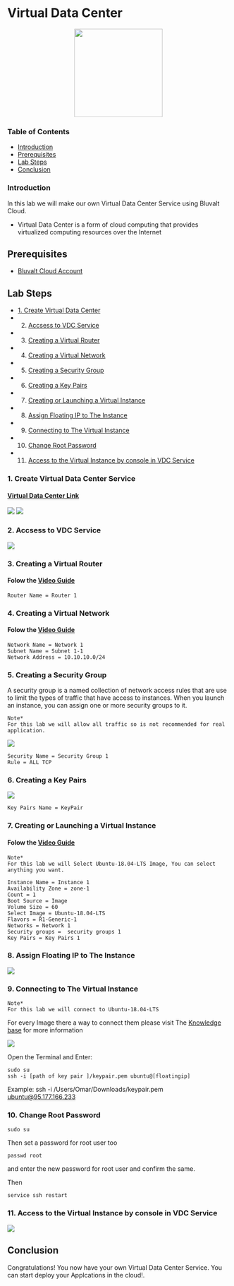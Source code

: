 # Virtual Data Center

 <p align="center">
  <img src='images/vdc.png ' width="200" />
</p>


### Table of Contents
* [Introduction](#introduction)
* [Prerequisites](#prerequisites)
* [Lab Steps](#lab-steps)
* [Conclusion](#conclusion)

### Introduction
In this lab we will make our own Virtual Data Center Service using Bluvalt Cloud.
* Virtual Data Center
 is a form of cloud computing that provides virtualized computing resources over the Internet


## Prerequisites
* [Bluvalt Cloud Account](https://cloud.bluvalt.com/#/register "Bluvalt Cloud")
 

## Lab Steps
* [1. Create Virtual Data Center](#1.-create-virtual-data-center-service)
* 2. [Accsess to VDC Service](#2.-accsess-to-vdc-service)
* 3. [Creating a Virtual Router](#3.-creating-a-virtual-router)
* 4. [Creating a Virtual Network](#4.-creating-a-virtual-network)
* 5. [Creating a Security Group](#5.-creating-a-security-group)
* 6. [Creating a Key Pairs](#6.-creating-a-key-pairs)
* 7. [Creating or Launching a Virtual Instance](#7.-creating-or-launching-a-virtual-instance)
* 8. [Assign Floating IP to The Instance](#8.-assign-floating-ip-to-the-instance)
* 9. [Connecting to The Virtual Instance](#9.-connecting-to-the-virtual-instance)
* 10. [Change Root Password](#10.-change-root-password)
* 11. [Access to the Virtual Instance by console in VDC Service](#11.-access-to-the-virtual-instance-by-console-in-vdc-service)


### 1. Create Virtual Data Center Service
#### [Virtual Data Center Link ](https://cloud.bluvalt.com/#/virtual-data-center/ "Virtual Data Center Link")

![](images/vdc1.gif)
![](images/vdc2.gif)
### 2. Accsess to VDC Service 
![](images/vdc3.gif)

### 3. Creating a Virtual Router 
#### Folow the [Video Guide](https://kb.bluvalt.com/uploads/Create_router.mp4 "Video Guide")

```
Router Name = Router 1
```

### 4. Creating a Virtual Network 
#### Folow the [Video Guide](https://kb.bluvalt.com/uploads/create_network.mp4 "Video Guide")
```
Network Name = Network 1
Subnet Name = Subnet 1-1
Network Address = 10.10.10.0/24
```


### 5. Creating a Security Group
A security group is a named collection of network access rules that are use to limit the types of traffic that have access to instances. When you launch an instance, you can assign one or more security groups to it. 

```
Note*
For this lab we will allow all traffic so is not recommended for real application.
```
![](images/vdc4.gif)

 ```
 Security Name = Security Group 1
 Rule = ALL TCP
 ```

### 6. Creating a Key Pairs
![](images/vdc5.gif)
```
Key Pairs Name = KeyPair
```

### 7. Creating or Launching a Virtual Instance 
#### Folow the [Video Guide](https://youtu.be/Z7Q5n6i7dHI "Video Guide")

```
Note*
For this lab we will Select Ubuntu-18.04-LTS Image, You can select anything you want.
```

```
Instance Name = Instance 1
Availability Zone = zone-1
Count = 1
Boot Source = Image
Volume Size = 60
Select Image = Ubuntu-18.04-LTS
Flavors = R1-Generic-1
Networks = Network 1
Security groups =  security groups 1
Key Pairs = Key Pairs 1 
```


### 8. Assign Floating IP to The Instance 
![](images/vdc6.gif)

### 9. Connecting to The Virtual Instance  
```
Note*
For this lab we will connect to Ubuntu-18.04-LTS
```
For every Image there a way to connect them please visit The [Knowledge base](https://kb.bluvalt.com/ "Knowledge base") for more information

![](images/vdc7.gif)

Open the Terminal and Enter:
```
sudo su 
ssh -i [path of key pair ]/keypair.pem ubuntu@[floatingip] 
```
Example: ssh -i /Users/Omar/Downloads/keypair.pem ubuntu@95.177.166.233

### 10. Change Root Password
```
sudo su 
```
Then set a password for root user too

```
passwd root
```
and enter the new password for root user and confirm the same.

Then
```
service ssh restart  
```

### 11. Access to the Virtual Instance by console in VDC Service
![](images/vdc8.gif)


## Conclusion 
Congratulations! You now have your own Virtual Data Center Service. You can start deploy your Applcations in the cloud!.

